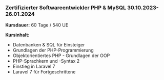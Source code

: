 ### Zertifizierter Softwareentwickler PHP & MySQL 30.10.2023-26.01.2024

**Kursdauer:** 60 Tage / 540 UE

**Kursinhalt:**
- Datenbanken & SQL für Einsteiger
- Grundlagen der PHP-Programmierung
- Objektorientiertes PHP - Grundlagen der OOP
- PHP-Sprachkern und -Syntax 2
- Einstieg in Laravel 7
- Laravel 7 für Fortgeschrittene
